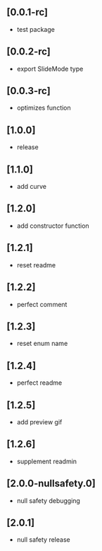 ## [0.0.1-rc]

* test package


## [0.0.2-rc]

* export SlideMode type

## [0.0.3-rc]

* optimizes function


## [1.0.0]

* release

## [1.1.0]

* add curve

## [1.2.0]

* add constructor function

## [1.2.1]

* reset readme

## [1.2.2]

* perfect comment

## [1.2.3]

* reset enum name


## [1.2.4]

* perfect readme

## [1.2.5]

* add preview gif

## [1.2.6]

* supplement readmin

## [2.0.0-nullsafety.0]
* null safety debugging

## [2.0.1]
* null safety release